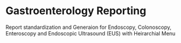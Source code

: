 # Gastroenterology Reporting
Report standardization and Generaion for Endoscopy, Colonoscopy, Enteroscopy and Endoscopic Ultrasound (EUS) with Heirarchial Menu
